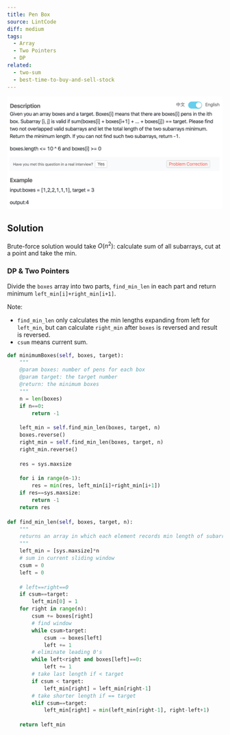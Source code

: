 ```yaml
---
title: Pen Box
source: LintCode
diff: medium
tags:
  - Array
  - Two Pointers
  - DP
related:
  - two-sum
  - best-time-to-buy-and-sell-stock
---
```


<img class="medium-zoom" src="/algo/pen-box.png" alt="https://www.lintcode.com/problem/pen-box">

## Solution

Brute-force solution would take $O(n^2)$: calculate sum of all subarrays, cut at a point and take the min.

### DP & Two Pointers

Divide the `boxes` array into two parts, `find_min_len` in each part and return minimum `left_min[i]+right_min[i+1]`.

Note:

- `find_min_len` only calculates the min lengths expanding from left for `left_min`, but can calculate `right_min` after `boxes` is reversed and result is reversed.
- `csum` means current sum.

```py
def minimumBoxes(self, boxes, target):
    """
    @param boxes: number of pens for each box
    @param target: the target number
    @return: the minimum boxes
    """
    n = len(boxes)
    if n==0:
        return -1

    left_min = self.find_min_len(boxes, target, n)
    boxes.reverse()
    right_min = self.find_min_len(boxes, target, n)
    right_min.reverse()

    res = sys.maxsize

    for i in range(n-1):
        res = min(res, left_min[i]+right_min[i+1])
    if res==sys.maxsize:
        return -1
    return res

def find_min_len(self, boxes, target, n):
    """
    returns an array in which each element records min length of subarray whose sum equals target
    """
    left_min = [sys.maxsize]*n
    # sum in current sliding window
    csum = 0
    left = 0

    # left==right==0
    if csum==target:
        left_min[0] = 1
    for right in range(n):
        csum += boxes[right]
        # find window
        while csum>target:
            csum -= boxes[left]
            left += 1
        # eliminate leading 0's
        while left<right and boxes[left]==0:
            left += 1
        # take last length if < target
        if csum < target:
            left_min[right] = left_min[right-1]
        # take shorter length if == target
        elif csum==target:
            left_min[right] = min(left_min[right-1], right-left+1)

    return left_min
```
